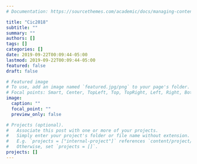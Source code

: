 ```yaml
---
# Documentation: https://sourcethemes.com/academic/docs/managing-content/

title: "Cic2018"
subtitle: ""
summary: ""
authors: []
tags: []
categories: []
date: 2019-09-22T00:09:44-05:00
lastmod: 2019-09-22T00:09:44-05:00
featured: false
draft: false

# Featured image
# To use, add an image named `featured.jpg/png` to your page's folder.
# Focal points: Smart, Center, TopLeft, Top, TopRight, Left, Right, BottomLeft, Bottom, BottomRight.
image:
  caption: ""
  focal_point: ""
  preview_only: false

# Projects (optional).
#   Associate this post with one or more of your projects.
#   Simply enter your project's folder or file name without extension.
#   E.g. `projects = ["internal-project"]` references `content/project/deep-learning/index.md`.
#   Otherwise, set `projects = []`.
projects: []
---
```

